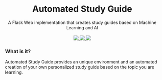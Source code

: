 <p align="center">
	<h1 align="center">Automated Study Guide</h1>
	<p align="center">
	A Flask Web implementation that creates study guides based on Machine Learning and AI
		<br /><br />
		<a href="#">
			<img src="https://img.shields.io/github/languages/count/nickscamara/automatedstudyguide.svg" />
		</a>
		<a href="#">
			<img src="https://img.shields.io/github/last-commit/nickscamara/automatedstudyguide.svg" />
		</a>
		<a href="#">
		<img src="https://img.shields.io/github/issues/nickscamara/automatedstudyguide.svg">
		</a>
	</p>
</p>

### What is it?
Automated Study Guide provides an unique environment and an automated creation of your own personalized study guide based on the topic you are learning.
